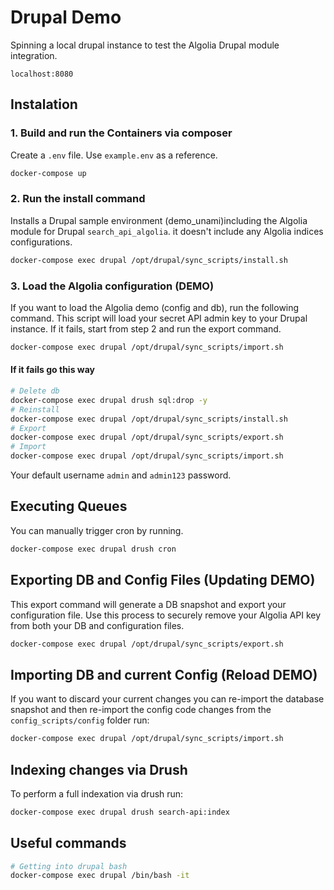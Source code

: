 # Drupal Demo
Spinning a local drupal instance to test the Algolia Drupal module integration.

`localhost:8080`

## Instalation
### 1. Build and run the Containers via composer
Create a `.env` file. Use `example.env` as a reference.
```sh
docker-compose up
```
### 2. Run the install command
Installs a Drupal sample environment (demo_unami)including the Algolia module for Drupal `search_api_algolia`. it doesn't include any Algolia indices configurations.
```sh
docker-compose exec drupal /opt/drupal/sync_scripts/install.sh
```
### 3. Load the Algolia configuration (DEMO)
If you want to load the Algolia demo (config and db), run the following command. This script will load your secret API admin key to your Drupal instance.
If it fails, start from step 2 and run the export command.

```sh
docker-compose exec drupal /opt/drupal/sync_scripts/import.sh
```
#### If it fails go this way
```sh
# Delete db
docker-compose exec drupal drush sql:drop -y
# Reinstall
docker-compose exec drupal /opt/drupal/sync_scripts/install.sh
# Export
docker-compose exec drupal /opt/drupal/sync_scripts/export.sh
# Import
docker-compose exec drupal /opt/drupal/sync_scripts/import.sh
```
Your default username `admin` and `admin123` password.
## Executing Queues
You can manually trigger cron by running.
```sh
docker-compose exec drupal drush cron
```
## Exporting DB and Config Files (Updating DEMO)
This export command will generate a DB snapshot and export your configuration file. Use this process to securely remove your Algolia API key from both your DB and configuration files.

```sh
docker-compose exec drupal /opt/drupal/sync_scripts/export.sh
```

## Importing DB and current Config (Reload DEMO)
If you want to discard your current changes you can re-import the database snapshot and then re-import the config code changes from the `config_scripts/config` folder run:
```sh
docker-compose exec drupal /opt/drupal/sync_scripts/import.sh
```

## Indexing changes via Drush
To perform a full indexation via drush run:
```sh
docker-compose exec drupal drush search-api:index
```

## Useful commands
```sh
# Getting into drupal bash
docker-compose exec drupal /bin/bash -it
```